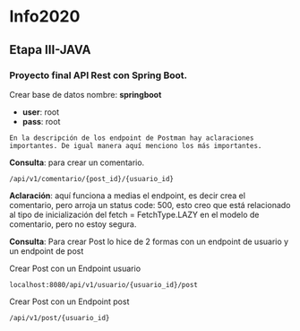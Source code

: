 # Info2020
## Etapa III-JAVA

### Proyecto final API Rest con Spring Boot.

Crear base de datos nombre: **springboot**
- **user**: root
- **pass**: root

```
En la descripción de los endpoint de Postman hay aclaraciones importantes. De igual manera aquí menciono los más importantes.
```

**Consulta**: para crear un comentario.
```
/api/v1/comentario/{post_id}/{usuario_id}
```

**Aclaración**: aquí funciona a medias el endpoint, es decir crea el comentario, pero arroja un status code: 500, esto creo que está relacionado al tipo de inicialización del fetch = FetchType.LAZY en el modelo de comentario, pero no estoy segura.

**Consulta**: Para crear Post lo hice de 2 formas con un endpoint de usuario y un endpoint de post

Crear Post con un Endpoint usuario
```
localhost:8080/api/v1/usuario/{usuario_id}/post
```

Crear Post con un Endpoint post
```
/api/v1/post/{usuario_id}
```
